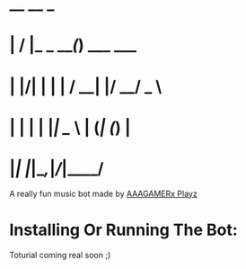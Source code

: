 #  __  __           _           
# |  \/  |_   _ ___(_) ___ ___  
# | |\/| | | | / __| |/ __/ _ \ 
# | |  | | |_| \__ \ | (_| (_) |
# |_|  |_|\__,_|___/_|\___\___/ 
A really fun music bot made by [AAAGAMERx Playz](https://youtube.com/channel/UCalWfJoti4ZojDE9W7oqYNQ)

# Installing Or Running The Bot:
Toturial coming real soon ;)

